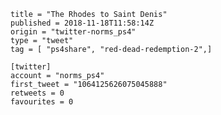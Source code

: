 ```
title = "The Rhodes to Saint Denis"
published = 2018-11-18T11:58:14Z
origin = "twitter-norms_ps4"
type = "tweet"
tag = [ "ps4share", "red-dead-redemption-2",]

[twitter]
account = "norms_ps4"
first_tweet = "1064125626075045888"
retweets = 0
favourites = 0
```

<p class='image'><img src='https://mnf.m17s.net/2018/11/18/DsSInXlWsAEUISR.jpg' alt=''></p>

